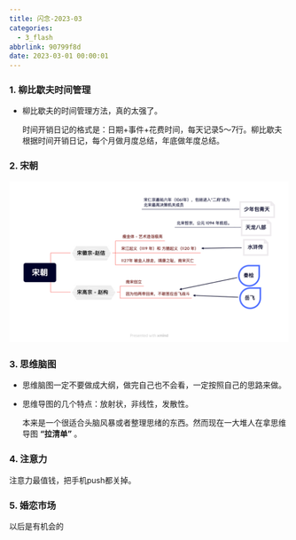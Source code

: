 ```yaml
---
title: 闪念-2023-03
categories:
  - 3_flash
abbrlink: 90799f8d
date: 2023-03-01 00:00:01
---
```




### 1. 柳比歇夫时间管理

+ 柳比歇夫的时间管理方法，真的太强了。

  时间开销日记的格式是：日期+事件+花费时间，每天记录5～7行。柳比歇夫根据时间开销日记，每个月做月度总结，年底做年度总结。 

### 2. 宋朝

![宋朝](flash-2023-03/%E5%AE%8B%E6%9C%9D.png)

### 3. 思维脑图

+ 思维脑图一定不要做成大纲，做完自己也不会看，一定按照自己的思路来做。

+ 思维导图的几个特点：放射状，非线性，发散性。

  本来是一个很适合头脑风暴或者整理思绪的东西。然而现在一大堆人在拿思维导图 **“拉清单”** 。



### 4. 注意力

注意力最值钱，把手机push都关掉。



### 5. 婚恋市场

以后是有机会的

